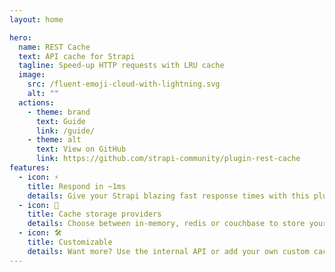 ```yaml
---
layout: home

hero:
  name: REST Cache
  text: API cache for Strapi
  tagline: Speed-up HTTP requests with LRU cache
  image:
    src: /fluent-emoji-cloud-with-lightning.svg
    alt: ""
  actions:
    - theme: brand
      text: Guide
      link: /guide/
    - theme: alt
      text: View on GitHub
      link: https://github.com/strapi-community/plugin-rest-cache
features:
  - icon: ⚡
    title: Respond in ~1ms
    details: Give your Strapi blazing fast response times with this plugin.
  - icon: 🔀
    title: Cache storage providers
    details: Choose between in-memory, redis or couchbase to store your cached content.
  - icon: 🛠️
    title: Customizable
    details: Want more? Use the internal API or add your own custom cache storage engine.
---
```

